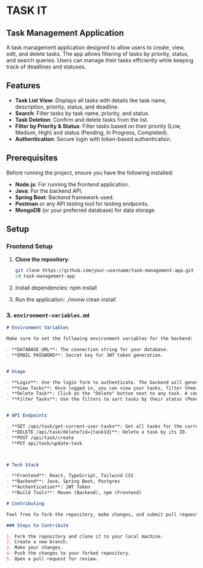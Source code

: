 # TASK IT

## Task Management Application

A task management application designed to allow users to create, view, edit, and delete tasks. The app allows filtering of tasks by priority, status, and search queries. Users can manage their tasks efficiently while keeping track of deadlines and statuses.

## Features

- **Task List View**: Displays all tasks with details like task name, description, priority, status, and deadline.
- **Search**: Filter tasks by task name, priority, and status.
- **Task Deletion**: Confirm and delete tasks from the list.
- **Filter by Priority & Status**: Filter tasks based on their priority (Low, Medium, High) and status (Pending, In Progress, Completed).
- **Authentication**: Secure login with token-based authentication.

## Prerequisites

Before running the project, ensure you have the following installed:

- **Node.js**: For running the frontend application.
- **Java**: For the backend API.
- **Spring Boot**: Backend framework used.
- **Postman** or any API testing tool for testing endpoints.
- **MongoDB** (or your preferred database) for data storage.

## Setup

### Frontend Setup

1. **Clone the repository**:
   ```bash
   git clone https://github.com/your-username/task-management-app.git
   cd task-management-app


2. Install dependencies:
  npm install

3. Run the application:
./mvnw clean install


### 3. `environment-variables.md`

```markdown
# Environment Variables

Make sure to set the following environment variables for the backend:

- **DATABASE_URL**: The connection string for your database.
- **EMAIL PASSWORD**: Secret key for JWT token generation.


# Usage

- **Login**: Use the login form to authenticate. The backend will generate a JWT token, which will be stored locally.
- **View Tasks**: Once logged in, you can view your tasks, filter them by priority, status, and search by task name.
- **Delete Task**: Click on the "Delete" button next to any task. A confirmation dialog will appear before deletion.
- **Filter Tasks**: Use the filters to sort tasks by their status (Pending, In Progress, Completed) or priority (Low, Medium, High).


# API Endpoints

- **GET /api/task/get-current-user-tasks**: Get all tasks for the current user.
- **DELETE /api/task/delete?id={taskId}**: Delete a task by its ID.
- **POST /api/task/create
- **PUT api/task/update-task



# Tech Stack

- **Frontend**: React, TypeScript, Tailwind CSS
- **Backend**: Java, Spring Boot, Postgres
- **Authentication**: JWT Token
- **Build Tools**: Maven (Backend), npm (Frontend)

# Contributing

Feel free to fork the repository, make changes, and submit pull requests. Ensure to follow best practices and write tests for new features.

### Steps to Contribute

1. Fork the repository and clone it to your local machine.
2. Create a new branch.
3. Make your changes.
4. Push the changes to your forked repository.
5. Open a pull request for review.

